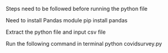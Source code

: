 Steps need to be followed before running the python file

Need to install Pandas module 
pip install pandas

Extract the python file and input csv file

Run the following command in terminal
python covidsurvey.py

